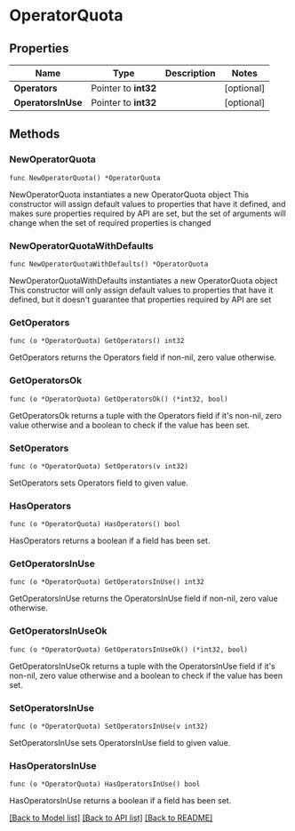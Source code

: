 # OperatorQuota

## Properties

Name | Type | Description | Notes
------------ | ------------- | ------------- | -------------
**Operators** | Pointer to **int32** |  | [optional] 
**OperatorsInUse** | Pointer to **int32** |  | [optional] 

## Methods

### NewOperatorQuota

`func NewOperatorQuota() *OperatorQuota`

NewOperatorQuota instantiates a new OperatorQuota object
This constructor will assign default values to properties that have it defined,
and makes sure properties required by API are set, but the set of arguments
will change when the set of required properties is changed

### NewOperatorQuotaWithDefaults

`func NewOperatorQuotaWithDefaults() *OperatorQuota`

NewOperatorQuotaWithDefaults instantiates a new OperatorQuota object
This constructor will only assign default values to properties that have it defined,
but it doesn't guarantee that properties required by API are set

### GetOperators

`func (o *OperatorQuota) GetOperators() int32`

GetOperators returns the Operators field if non-nil, zero value otherwise.

### GetOperatorsOk

`func (o *OperatorQuota) GetOperatorsOk() (*int32, bool)`

GetOperatorsOk returns a tuple with the Operators field if it's non-nil, zero value otherwise
and a boolean to check if the value has been set.

### SetOperators

`func (o *OperatorQuota) SetOperators(v int32)`

SetOperators sets Operators field to given value.

### HasOperators

`func (o *OperatorQuota) HasOperators() bool`

HasOperators returns a boolean if a field has been set.

### GetOperatorsInUse

`func (o *OperatorQuota) GetOperatorsInUse() int32`

GetOperatorsInUse returns the OperatorsInUse field if non-nil, zero value otherwise.

### GetOperatorsInUseOk

`func (o *OperatorQuota) GetOperatorsInUseOk() (*int32, bool)`

GetOperatorsInUseOk returns a tuple with the OperatorsInUse field if it's non-nil, zero value otherwise
and a boolean to check if the value has been set.

### SetOperatorsInUse

`func (o *OperatorQuota) SetOperatorsInUse(v int32)`

SetOperatorsInUse sets OperatorsInUse field to given value.

### HasOperatorsInUse

`func (o *OperatorQuota) HasOperatorsInUse() bool`

HasOperatorsInUse returns a boolean if a field has been set.


[[Back to Model list]](../README.md#documentation-for-models) [[Back to API list]](../README.md#documentation-for-api-endpoints) [[Back to README]](../README.md)


